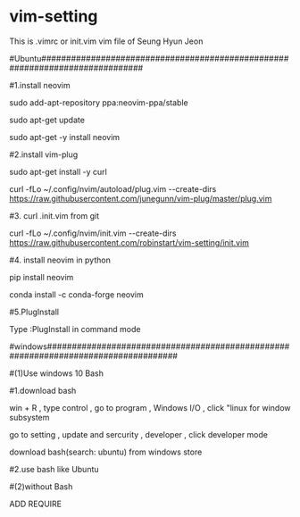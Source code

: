 # vim-setting
This is .vimrc or init.vim vim file of Seung Hyun Jeon

#Ubuntu#############################################################################


#1.install neovim

sudo add-apt-repository ppa:neovim-ppa/stable 

sudo apt-get update

sudo apt-get -y install neovim

#2.install vim-plug

sudo apt-get install -y curl

curl -fLo ~/.config/nvim/autoload/plug.vim --create-dirs https://raw.githubusercontent.com/junegunn/vim-plug/master/plug.vim 

#3. curl .init.vim from git

curl -fLo ~/.config/nvim/init.vim --create-dirs https://raw.githubusercontent.com/robinstart/vim-setting/init.vim

#4. install neovim in python

pip install neovim

conda install -c conda-forge neovim 

#5.PlugInstall

Type :PlugInstall in command mode 

#windows###################################################################################

#(1)Use windows 10 Bash

#1.download bash

win + R , type control , go to program , Windows I/O , click "linux for window subsystem 

go to setting , update and sercurity , developer , click developer mode 

download bash(search: ubuntu) from windows store

#2.use bash like Ubuntu

#(2)without Bash

ADD REQUIRE








